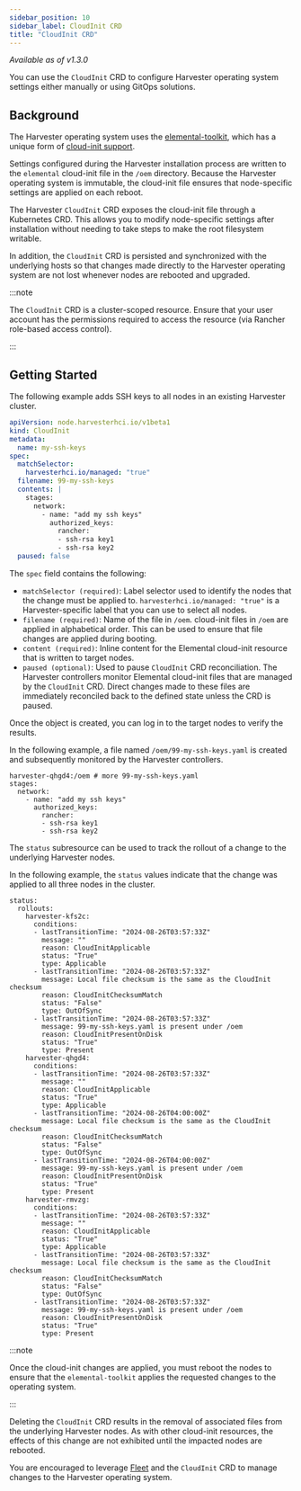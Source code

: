 ```yaml
---
sidebar_position: 10
sidebar_label: CloudInit CRD
title: "CloudInit CRD"
---
```


<head>
  <link rel="canonical" href="https://docs.harvesterhci.io/v1.4/advanced/cloudinitcrd"/>
</head>

_Available as of v1.3.0_

You can use the `CloudInit` CRD to configure Harvester operating system settings either manually or using GitOps solutions.

## Background

The Harvester operating system uses the [elemental-toolkit](https://github.com/rancher/elemental-toolkit), which has a unique form of [cloud-init support](https://rancher.github.io/elemental-toolkit/docs/reference/cloud_init/). 

Settings configured during the Harvester installation process are written to the `elemental` cloud-init file in the `/oem` directory. Because the Harvester operating system is immutable, the cloud-init file ensures that node-specific settings are applied on each reboot. 

The Harvester `CloudInit` CRD exposes the cloud-init file through a Kubernetes CRD. This allows you to modify node-specific settings after installation without needing to take steps to make the root filesystem writable.

In addition, the `CloudInit` CRD is persisted and synchronized with the underlying hosts so that changes made directly to the Harvester operating system are not lost whenever nodes are rebooted and upgraded.

:::note

The `CloudInit` CRD is a cluster-scoped resource. Ensure that your user account has the permissions required to access the resource (via Rancher role-based access control).

:::

## Getting Started

The following example adds SSH keys to all nodes in an existing Harvester cluster.

```yaml
apiVersion: node.harvesterhci.io/v1beta1
kind: CloudInit
metadata:
  name: my-ssh-keys
spec:
  matchSelector: 
    harvesterhci.io/managed: "true"
  filename: 99-my-ssh-keys
  contents: |
    stages:
      network:
        - name: "add my ssh keys"
          authorized_keys:
            rancher:
            - ssh-rsa key1
            - ssh-rsa key2
  paused: false
```

The `spec` field contains the following:

- `matchSelector (required)`: Label selector used to identify the nodes that the change must be applied to. `harvesterhci.io/managed: "true"` is a Harvester-specific label that you can use to select all nodes.
- `filename (required)`: Name of the file in `/oem`. cloud-init files in `/oem` are applied in alphabetical order. This can be used to ensure that file changes are applied during booting.
- `content (required)`: Inline content for the Elemental cloud-init resource that is written to target nodes.
- `paused (optional)`: Used to pause `CloudInit` CRD reconciliation. The Harvester controllers monitor Elemental cloud-init files that are managed by the `CloudInit` CRD. Direct changes made to these files are immediately reconciled back to the defined state unless the CRD is paused. 

Once the object is created, you can log in to the target nodes to verify the results.

In the following example, a file named `/oem/99-my-ssh-keys.yaml` is created and subsequently monitored by the Harvester controllers.

```
harvester-qhgd4:/oem # more 99-my-ssh-keys.yaml
stages:
  network:
    - name: "add my ssh keys"
      authorized_keys:
        rancher:
        - ssh-rsa key1
        - ssh-rsa key2
```

The `status` subresource can be used to track the rollout of a change to the underlying Harvester nodes.

In the following example, the `status` values indicate that the change was applied to all three nodes in the cluster.

```
status:
  rollouts:
    harvester-kfs2c:
      conditions:
      - lastTransitionTime: "2024-08-26T03:57:33Z"
        message: ""
        reason: CloudInitApplicable
        status: "True"
        type: Applicable
      - lastTransitionTime: "2024-08-26T03:57:33Z"
        message: Local file checksum is the same as the CloudInit checksum
        reason: CloudInitChecksumMatch
        status: "False"
        type: OutOfSync
      - lastTransitionTime: "2024-08-26T03:57:33Z"
        message: 99-my-ssh-keys.yaml is present under /oem
        reason: CloudInitPresentOnDisk
        status: "True"
        type: Present
    harvester-qhgd4:
      conditions:
      - lastTransitionTime: "2024-08-26T03:57:33Z"
        message: ""
        reason: CloudInitApplicable
        status: "True"
        type: Applicable
      - lastTransitionTime: "2024-08-26T04:00:00Z"
        message: Local file checksum is the same as the CloudInit checksum
        reason: CloudInitChecksumMatch
        status: "False"
        type: OutOfSync
      - lastTransitionTime: "2024-08-26T04:00:00Z"
        message: 99-my-ssh-keys.yaml is present under /oem
        reason: CloudInitPresentOnDisk
        status: "True"
        type: Present
    harvester-rmvzg:
      conditions:
      - lastTransitionTime: "2024-08-26T03:57:33Z"
        message: ""
        reason: CloudInitApplicable
        status: "True"
        type: Applicable
      - lastTransitionTime: "2024-08-26T03:57:33Z"
        message: Local file checksum is the same as the CloudInit checksum
        reason: CloudInitChecksumMatch
        status: "False"
        type: OutOfSync
      - lastTransitionTime: "2024-08-26T03:57:33Z"
        message: 99-my-ssh-keys.yaml is present under /oem
        reason: CloudInitPresentOnDisk
        status: "True"
        type: Present
```
:::note

Once the cloud-init changes are applied, you must reboot the nodes to ensure that the `elemental-toolkit` applies the requested changes to the operating system.

:::

Deleting the `CloudInit` CRD results in the removal of associated files from the underlying Harvester nodes. As with other cloud-init resources, the effects of this change are not exhibited until the impacted nodes are rebooted.

You are encouraged to leverage [Fleet](https://fleet.rancher.io) and the `CloudInit` CRD to manage changes to the Harvester operating system.